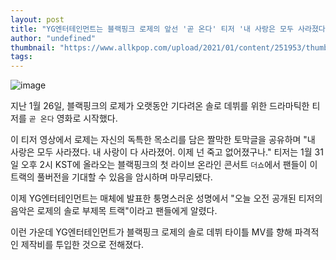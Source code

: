 ```yaml
---
layout: post
title: "YG엔터테인먼트는 블랙핑크 로제의 앞선 '곧 온다' 티저 '내 사랑은 모두 사라졌다'가 비사이드 트랙임을 공개했다."
author: "undefined"
thumbnail: "https://www.allkpop.com/upload/2021/01/content/251953/thumb/1611622400-20210125.jpg"
tags: 
---
```



![image](https://www.allkpop.com/upload/2021/01/content/251953/1611622400-20210125.jpg)

지난 1월 26일, 블랙핑크의 로제가 오랫동안 기다려온 솔로 데뷔를 위한 드라마틱한 티저를 `곧 온다` 영화로 시작했다.

이 티저 영상에서 로제는 자신의 독특한 목소리를 담은 짤막한 토막글을 공유하며 "내 사랑은 모두 사라졌다. 내 사랑이 다 사라졌어. 이제 넌 죽고 없어졌구나." 티저는 1월 31일 오후 2시 KST에 올라오는 블랙핑크의 첫 라이브 온라인 콘서트 `더쇼`에서 팬들이 이 트랙의 풀버전을 기대할 수 있음을 암시하며 마무리됐다.

이제 YG엔터테인먼트는 매체에 발표한 퉁명스러운 성명에서 "오늘 오전 공개된 티저의 음악은 로제의 솔로 부제목 트랙"이라고 팬들에게 알렸다.

이런 가운데 YG엔터테인먼트가 블랙핑크 로제의 솔로 데뷔 타이틀 MV를 향해 파격적인 제작비를 투입한 것으로 전해졌다.